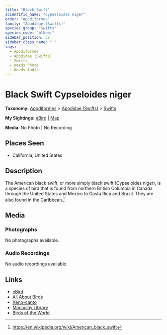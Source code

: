 ```yaml
---
title: "Black Swift"
scientific_name: "Cypseloides niger"
order: "Apodiformes"
family: "Apodidae (Swifts)"
species_group: "Swifts"
species_code: "blkswi"
sidebar_position: 38
sidebar_class_name: " "
tags: 
  - Apodiformes
  - Apodidae (Swifts)
  - Swifts
  - Needs Photo
  - Needs Audio
---
```


# Black Swift <span className='sci_name'>Cypseloides niger</span>

**Taxonomy:** [Apodiformes](/tags/apodiformes) > [Apodidae (Swifts)](/tags/apodidae-swifts) > [Swifts](/tags/swifts)

**My Sightings:** [eBird](https://ebird.org/lifelist?r=world&time=life&spp=blkswi) | [Map](/map?species_code=blkswi)

**Media**: No Photo | No Recording

## Places Seen

* California, United States

## Description
The American black swift, or more simply black swift (Cypseloides niger), is a species of bird that is found from northern British Columbia in Canada through the United States and Mexico to Costa Rica and Brazil. They are also found in the Caribbean.[^1]

[^1]: https://en.wikipedia.org/wiki/American_black_swift

## Media
### Photographs
No photographs available.

### Audio Recordings
No audio recordings available.

## Links
* [eBird](https://ebird.org/species/blkswi) 
* [All About Birds](https://www.allaboutbirds.org/guide/blkswi) 
* [Xeno-canto](https://www.xeno-canto.org/species/cypseloides-niger) 
* [Macaulay Library](https://search.macaulaylibrary.org/catalog?taxonCode=blkswi&sort=rating_rank_desc)
* [Birds of the World](https://birdsoftheworld.org/bow/species/blkswi)
